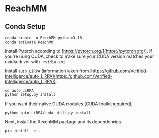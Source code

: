 # ReachMM

## Conda Setup
```
conda create -n ReachMM python=3.10
conda activate ReachMM
```
Install Pytorch according to [https://pytorch.org/](https://pytorch.org/). If you're using CUDA, check to make sure your CUDA version matches your nvidia driver with ` nvidia-smi`.

Install `auto_LiRPA` (information taken from [https://github.com/Verified-Intelligence/auto_LiRPA](https://github.com/Verified-Intelligence/auto_LiRPA)).
```
cd auto_LiRPA
python setup.py install
```
If you want their native CUDA modules (CUDA toolkit required),
```
python auto_LiRPA/cuda_utils.py install
```

Next, install the ReachMM package and its dependencies.
```
pip install -e .
```